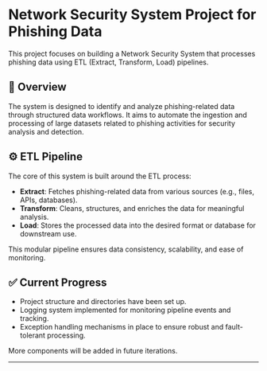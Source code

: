 # Network Security System Project for Phishing Data

This project focuses on building a Network Security System that processes phishing data using ETL (Extract, Transform, Load) pipelines.

## 📌 Overview

The system is designed to identify and analyze phishing-related data through structured data workflows. It aims to automate the ingestion and processing of large datasets related to phishing activities for security analysis and detection.

## ⚙️ ETL Pipeline

The core of this system is built around the ETL process:

- **Extract**: Fetches phishing-related data from various sources (e.g., files, APIs, databases).
- **Transform**: Cleans, structures, and enriches the data for meaningful analysis.
- **Load**: Stores the processed data into the desired format or database for downstream use.

This modular pipeline ensures data consistency, scalability, and ease of monitoring.

## ✅ Current Progress

-  Project structure and directories have been set up.
-  Logging system implemented for monitoring pipeline events and tracking.
-  Exception handling mechanisms in place to ensure robust and fault-tolerant processing.

More components will be added in future iterations.

---


